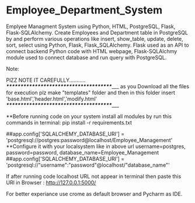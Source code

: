 # Employee_Department_System
Emplyee Managment System using Python, HTML, PostgreSQL, Flask, Flask-SQLAlchemy.
Create Employees and Department table in PostgreSQL by and perform various operations like insert, show_table, update, delete, sort, select using Python, Flask, Flask_SQLAlchemy.
Flask used as an API to connect backend Python code with HTML webpage, Flask-SQLAlchmy module used to connect database and run query with PostgreSQL.

Note:

PlZZ NOTE IT CAREFULLY...........
                    _____________*************************************________________
as you Download all the files for execution plz make "templates" folder and then in this folder insert 'base.html','header.html','modify.html'
                    _____________*************************************________________

**Before running code on your system install all modules by run this commands in terminal: pip install -r requirements.txt

##app.config['SQLALCHEMY_DATABASE_URI'] = 'postgresql://postgres:password@localhost/Employee_Management'
**Configure it with your localsystem like in above url username=postgres, password=password, database_name=Employee_Management
   ##app.config['SQLALCHEMY_DATABASE_URI'] = 'postgresql://"username":"password"@localhost/"database_name"'

If after running code localhost URL not appear in terminal then paste this URl in Browser : http://127.0.0.1:5000/

For better experiance use crome as default browser and Pycharm as IDE.

